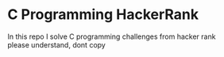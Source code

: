 # C Programming HackerRank
In this repo I solve C programming challenges from hacker rank\
please understand, dont copy
